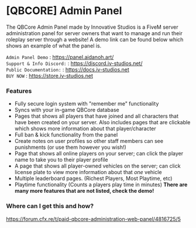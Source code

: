 # [QBCORE] Admin Panel

The QBCore Admin Panel made by Innovative Studios is a FiveM server administration panel for server owners that want to manage and run their roleplay server through a website! A demo link can be found below which shows an example of what the panel is.

`Admin Panel Demo` : <https://panel.aidanoh.art/> <br>
`Support & Info Discord:` : <https://discord.iv-studios.net/> <br>
`Public Documentation:` : https://docs.iv-studios.net <br>
`BUY NOW` : https://store.iv-studios.net

### Features
- Fully secure login system with "remember me" functionality
- Syncs with your in-game QBCore database
- Pages that shows all players that have joined and all characters that have been created on your server. Also includes pages that are clickable which shows more information about that player/character
- Full ban & kick functionality from the panel
- Create notes on user profiles so other staff members can see punishments (or use them however you wish!)
- Page that shows all online players on your server; can click the player name to take you to their player profile
- A page that shows all player-owned vehicles on the server; can click license plate to view more information about that *one* vehicle
- Multiple leaderboard pages. (Richest Players, Most Playtime, etc)
- Playtime functionality (Counts a players play time in minutes)
**There are many more features that are not listed, check the demo!**

### Where can I get this and how?
https://forum.cfx.re/t/paid-qbcore-administration-web-panel/4816725/5
